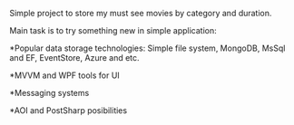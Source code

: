 Simple project to store my must see movies by category and duration. 

Main task is to try something new in simple application: 

*Popular data storage technologies: Simple file system, MongoDB, MsSql and EF, EventStore, Azure and etc.

*MVVM and WPF tools for UI

*Messaging systems

*AOI and PostSharp posibilities
